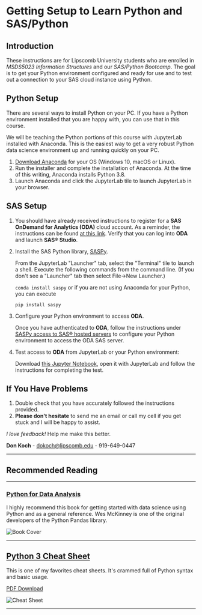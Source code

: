 # Getting Setup to Learn Python and SAS/Python


## Introduction
These instructions are for Lipscomb University students who are enrolled in *MSDS5023 Information Structures* and our *SAS/Python Bootcamp*. The goal is to get your Python environment configured and ready for use and to test out a connection to your SAS cloud instance using Python.

## Python Setup
There are several ways to install Python on your PC.  If you have a Python environment installed that you are happy with, you can use that in this course.  

We will be teaching the Python portions of this course with JupyterLab installed with Anaconda. This is the easiest way to get a very robust Python data science environment up and running quickly on your PC.

1. [Download Anaconda](https://www.anaconda.com/products/individual#Downloads) for your OS (Windows 10, macOS or Linux).
1. Run the installer and complete the installation of Anaconda. At the time of this writing, Anaconda installs Python 3.8.
1. Launch Anaconda and click the JupyterLab tile to launch JupyterLab in your browser.
     
## SAS Setup

1. You should have already received instructions to register for a **SAS OnDemand for Analytics (ODA)** cloud account. As a reminder, the instructions can be found [at this link]( https://support.sas.com/ondemand/steps.html). Verify that you can log into **ODA** and launch **SAS® Studio**.

1. Install the SAS Python library, [SASPy](https://pypi.org/project/saspy/).

    From the JupyterLab "Launcher" tab, select the "Terminal" tile to launch a shell.  Execute the following commands from the command line. (If you don't see a "Launcher" tab then select File->New Launcher.)
    
    ```conda install saspy```
        or if you are not using Anaconda for your Python, you can execute
           
    ```pip install saspy```
        
1. Configure your Python environment to access **ODA**.

   Once you have authenticated to **ODA**, follow the instructions under [SASPy access to SAS® hosted servers](https://support.sas.com/ondemand/saspy.html) to configure your Python environment to access the ODA SAS server.
   
1. Test access to **ODA** from JupyterLab or your Python environment:

    Download [this Jupyter Notebook](https://drive.google.com/file/d/1pNoSsM7ieinjvWTjNkzWRbyZMkIZ8Tpt/view?usp=sharing), open it with JupyterLab and follow the instructions for completing the test.
    
## If You Have Problems
1. Double check that you have accurately followed the instructions provided.
1. **Please don't hesitate** to send me an email or call my cell if you get stuck and I will be happy to assist.

*I love feedback!* Help me make this better.  

**Don Koch** - <dokoch@lipscomb.edu> - 919-649-0447

---
## Recommended Reading
---

### [Python for Data Analysis](https://www.oreilly.com/library/view/python-for-data/9781491957653/)
I highly recommend this book for getting started with data science using Python and as a general reference.  Wes McKinney is one of the original developers of the Python Pandas library.

![Book Cover](https://learning.oreilly.com/library/cover/9781491957653/250w/)

---

## [Python 3 Cheat Sheet](https://perso.limsi.fr/pointal/doku.php?id=python:memento&rev=1596204960) 

This is one of my favorites cheat sheets. It's crammed full of Python syntax and basic usage. 

[PDF Download](https://perso.limsi.fr/pointal/_media/python:cours:mementopython3.pdf)

![Cheat Sheet](https://perso.limsi.fr/pointal/_media/python:cours:mementopython3.png)

---




